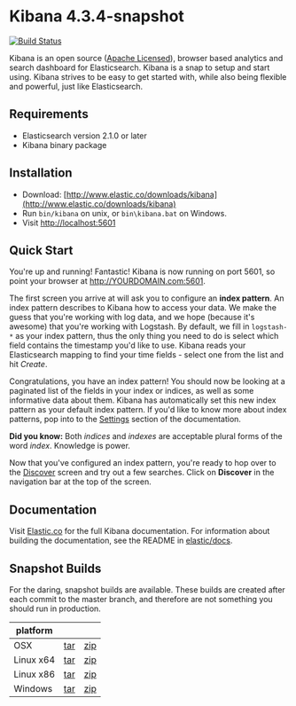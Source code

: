 # Kibana 4.3.4-snapshot

[![Build Status](https://travis-ci.org/elastic/kibana.svg?branch=master)](https://travis-ci.org/elastic/kibana?branch=master)

Kibana is an open source ([Apache Licensed](https://github.com/elastic/kibana/blob/master/LICENSE.md)), browser based analytics and search dashboard for Elasticsearch. Kibana is a snap to setup and start using. Kibana strives to be easy to get started with, while also being flexible and powerful, just like Elasticsearch.

## Requirements

- Elasticsearch version 2.1.0 or later
- Kibana binary package

## Installation

* Download: [http://www.elastic.co/downloads/kibana](http://www.elastic.co/downloads/kibana)
* Run `bin/kibana` on unix, or `bin\kibana.bat` on Windows.
* Visit [http://localhost:5601](http://localhost:5601)

## Quick Start

You're up and running! Fantastic! Kibana is now running on port 5601, so point your browser at http://YOURDOMAIN.com:5601.

The first screen you arrive at will ask you to configure an **index pattern**. An index pattern describes to Kibana how to access your data. We make the guess that you're working with log data, and we hope (because it's awesome) that you're working with Logstash. By default, we fill in `logstash-*` as your index pattern, thus the only thing you need to do is select which field contains the timestamp you'd like to use. Kibana reads your Elasticsearch mapping to find your time fields - select one from the list and hit *Create*.

Congratulations, you have an index pattern! You should now be looking at a paginated list of the fields in your index or indices, as well as some informative data about them. Kibana has automatically set this new index pattern as your default index pattern. If you'd like to know more about index patterns, pop into to the [Settings](#settings) section of the documentation.

**Did you know:** Both *indices* and *indexes* are acceptable plural forms of the word *index*. Knowledge is power.

Now that you've configured an index pattern, you're ready to hop over to the [Discover](#discover) screen and try out a few searches. Click on **Discover** in the navigation bar at the top of the screen.

## Documentation

Visit [Elastic.co](http://www.elastic.co/guide/en/kibana/current/index.html) for the full Kibana documentation.
For information about building the documentation, see the README in [elastic/docs](https://github.com/elastic/docs).

## Snapshot Builds

For the daring, snapshot builds are available. These builds are created after each commit to the master branch, and therefore are not something you should run in production.

| platform |  |  |
| --- | --- | --- |
| OSX | [tar](http://download.elastic.co/kibana/kibana-snapshot/kibana-4.3.4-snapshot-darwin-x64.tar.gz) | [zip](http://download.elastic.co/kibana/kibana-snapshot/kibana-4.3.4-snapshot-darwin-x64.zip) |
| Linux x64 | [tar](http://download.elastic.co/kibana/kibana-snapshot/kibana-4.3.4-snapshot-linux-x64.tar.gz) | [zip](http://download.elastic.co/kibana/kibana-snapshot/kibana-4.3.4-snapshot-linux-x64.zip) |
| Linux x86 | [tar](http://download.elastic.co/kibana/kibana-snapshot/kibana-4.3.4-snapshot-linux-x86.tar.gz) | [zip](http://download.elastic.co/kibana/kibana-snapshot/kibana-4.3.4-snapshot-linux-x86.zip) |
| Windows | [tar](http://download.elastic.co/kibana/kibana-snapshot/kibana-4.3.4-snapshot-windows.tar.gz) | [zip](http://download.elastic.co/kibana/kibana-snapshot/kibana-4.3.4-snapshot-windows.zip) |
